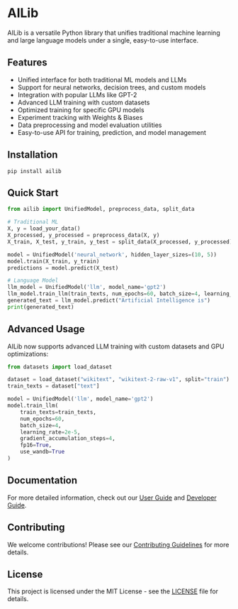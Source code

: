 # AILib

AILib is a versatile Python library that unifies traditional machine learning and large language models under a single, easy-to-use interface.

## Features

- Unified interface for both traditional ML models and LLMs
- Support for neural networks, decision trees, and custom models
- Integration with popular LLMs like GPT-2
- Advanced LLM training with custom datasets
- Optimized training for specific GPU models
- Experiment tracking with Weights & Biases
- Data preprocessing and model evaluation utilities
- Easy-to-use API for training, prediction, and model management

## Installation

```
pip install ailib
```

## Quick Start

```python
from ailib import UnifiedModel, preprocess_data, split_data

# Traditional ML
X, y = load_your_data()
X_processed, y_processed = preprocess_data(X, y)
X_train, X_test, y_train, y_test = split_data(X_processed, y_processed)

model = UnifiedModel('neural_network', hidden_layer_sizes=(10, 5))
model.train(X_train, y_train)
predictions = model.predict(X_test)

# Language Model
llm_model = UnifiedModel('llm', model_name='gpt2')
llm_model.train_llm(train_texts, num_epochs=60, batch_size=4, learning_rate=2e-5)
generated_text = llm_model.predict("Artificial Intelligence is")
print(generated_text)
```

## Advanced Usage

AILib now supports advanced LLM training with custom datasets and GPU optimizations:

```python
from datasets import load_dataset

dataset = load_dataset("wikitext", "wikitext-2-raw-v1", split="train")
train_texts = dataset["text"]

model = UnifiedModel('llm', model_name='gpt2')
model.train_llm(
    train_texts=train_texts,
    num_epochs=60,
    batch_size=4,
    learning_rate=2e-5,
    gradient_accumulation_steps=4,
    fp16=True,
    use_wandb=True
)
```

## Documentation

For more detailed information, check out our [User Guide](docs/user_guide.md) and [Developer Guide](docs/developer_guide.md).

## Contributing

We welcome contributions! Please see our [Contributing Guidelines](CONTRIBUTING.md) for more details.

## License

This project is licensed under the MIT License - see the [LICENSE](LICENSE) file for details.